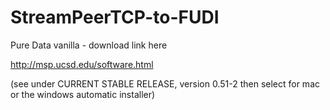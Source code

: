 # StreamPeerTCP-to-FUDI

Pure Data vanilla - download link here

http://msp.ucsd.edu/software.html

(see under CURRENT STABLE RELEASE, version 0.51-2 then select for mac or the windows automatic installer)
